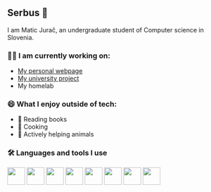 ## Serbus 👋

I am Matic Jurač, an undergraduate student of Computer science in Slovenia.

### 👨‍💻 I am currently working on:
- [My personal webpage](https://matic-jurac.github.io)
- [My university project](https://github.com/Nepozorni/Nepozorni-Main)
- My homelab

### 😄 What I enjoy outside of tech:
- 📖 Reading books
- 🍳 Cooking
- 🐶 Actively helping animals

### 🛠️ Languages and tools I use
<p>
<img src="https://cdn.jsdelivr.net/gh/devicons/devicon@latest/icons/vscode/vscode-original.svg"  width="40" height="40"/>
<img src="https://cdn.jsdelivr.net/gh/devicons/devicon@latest/icons/linux/linux-original.svg"  width="40" height="40"/>
<img src="https://cdn.jsdelivr.net/gh/devicons/devicon@latest/icons/windows11/windows11-original.svg"  width="40" height="40"/>
<img src="https://cdn.jsdelivr.net/gh/devicons/devicon@latest/icons/java/java-original.svg"  width="40" height="40"/>
<img src="https://cdn.jsdelivr.net/gh/devicons/devicon@latest/icons/python/python-original.svg"  width="40" height="40"/>
<img src="https://cdn.jsdelivr.net/gh/devicons/devicon@latest/icons/html5/html5-original.svg"  width="40" height="40"/>
<img src="https://cdn.jsdelivr.net/gh/devicons/devicon@latest/icons/css3/css3-original.svg"  width="40" height="40"/>
<img src="https://cdn.jsdelivr.net/gh/devicons/devicon@latest/icons/javascript/javascript-original.svg"  width="40" height="40"/>
</p>
          
<!--
**matic-jurac/matic-jurac** is a ✨ _special_ ✨ repository because its `README.md` (this file) appears on your GitHub profile.

Here are some ideas to get you started:

- 🔭 I’m currently working on ...
- 🌱 I’m currently learning ...
- 👯 I’m looking to collaborate on ...
- 🤔 I’m looking for help with ...
- 💬 Ask me about ...
- 📫 How to reach me: ...
- 😄 Pronouns: ...
- ⚡ Fun fact: ...
-->
